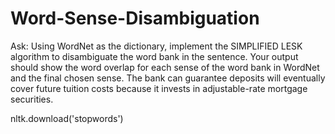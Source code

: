 # Word-Sense-Disambiguation

Ask:
Using WordNet as the dictionary, implement the SIMPLIFIED LESK algorithm to
disambiguate the word bank in the sentence. Your output should show the word
overlap for each sense of the word bank in WordNet and the final chosen sense.
The bank can guarantee deposits will eventually cover future tuition costs
because it invests in adjustable-rate mortgage securities.


nltk.download('stopwords')
